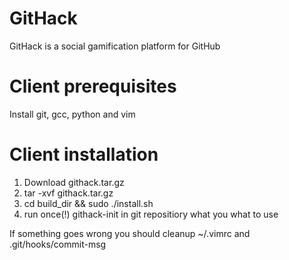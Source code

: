 GitHack
=======

GitHack is a social gamification platform for GitHub 



Client prerequisites
====================
Install git, gcc, python and vim

Client installation
===================
1. Download githack.tar.gz
2. tar -xvf githack.tar.gz
3. cd build_dir && sudo ./install.sh
4. run once(!) githack-init in git repositiory what you what to use

If something goes wrong you should cleanup ~/.vimrc and .git/hooks/commit-msg
